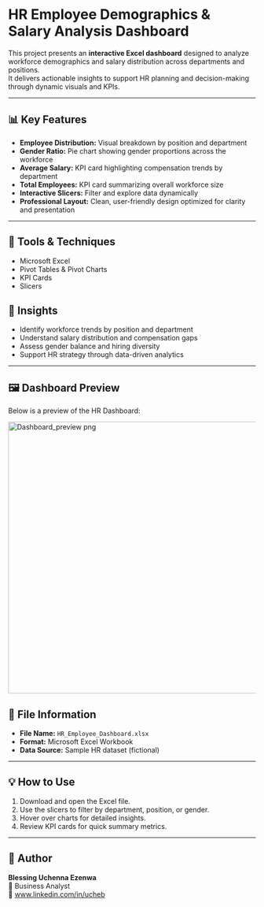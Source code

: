 # HR Employee Demographics & Salary Analysis Dashboard

This project presents an **interactive Excel dashboard** designed to analyze workforce demographics and salary distribution across departments and positions.  
It delivers actionable insights to support HR planning and decision-making through dynamic visuals and KPIs.

---

## 📊 Key Features
- **Employee Distribution:** Visual breakdown by position and department  
- **Gender Ratio:** Pie chart showing gender proportions across the workforce  
- **Average Salary:** KPI card highlighting compensation trends by department  
- **Total Employees:** KPI card summarizing overall workforce size  
- **Interactive Slicers:** Filter and explore data dynamically  
- **Professional Layout:** Clean, user-friendly design optimized for clarity and presentation  

---

## 🧮 Tools & Techniques
- Microsoft Excel  
- Pivot Tables & Pivot Charts  
- KPI Cards  
- Slicers    


## 🧠 Insights
- Identify workforce trends by position and department  
- Understand salary distribution and compensation gaps  
- Assess gender balance and hiring diversity  
- Support HR strategy through data-driven analytics  

---

## 🖼️ Dashboard Preview
Below is a preview of the HR Dashboard:

<img width="1364" height="552" alt="Dashboard_preview png" src="https://github.com/user-attachments/assets/857dbd0c-3b2a-4a89-8eb7-3891d349c5fe" />



## 📁 File Information
- **File Name:** `HR_Employee_Dashboard.xlsx` 
- **Format:** Microsoft Excel Workbook  
- **Data Source:** Sample HR dataset (fictional)  

---

## 💡 How to Use
1. Download and open the Excel file.  
2. Use the slicers to filter by department, position, or gender.  
3. Hover over charts for detailed insights.  
4. Review KPI cards for quick summary metrics.  

---

## 🏁 Author
**Blessing Uchenna Ezenwa**  
💼 Business Analyst  
📧 www.linkedin.com/in/ucheb 
